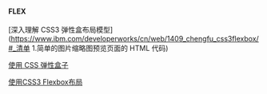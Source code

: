 #### FLEX[深入理解 CSS3 弹性盒布局模型](https://www.ibm.com/developerworks/cn/web/1409_chengfu_css3flexbox/#_清单 1.简单的图片缩略图预览页面的 HTML 代码)[使用 CSS 弹性盒子](https://developer.mozilla.org/zh-CN/docs/Web/CSS/CSS_Flexible_Box_Layout/Using_CSS_flexible_boxes)[使用CSS3 Flexbox布局](https://www.w3cplus.com/css3/css3-flexbox-layout.html)